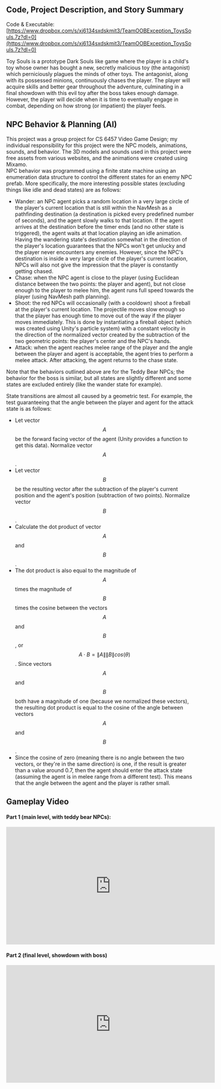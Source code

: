 <script src="https://cdn.mathjax.org/mathjax/latest/MathJax.js?config=TeX-AMS-MML_HTMLorMML" type="text/javascript"></script>

## Code, Project Description, and Story Summary
Code & Executable: [https://www.dropbox.com/s/xj6134sxdskmit3/TeamOOBException_ToysSouls.7z?dl=0](https://www.dropbox.com/s/xj6134sxdskmit3/TeamOOBException_ToysSouls.7z?dl=0)

Toy Souls is a prototype Dark Souls like game where the player is a child's toy whose owner has bought a new, secretly malicious toy (the antagonist) which perniciously plagues the minds of other toys. The antagonist, along with its possessed minions, continuously chases the player. The player will acquire skills and better gear throughout the adventure, culminating in a final showdown with this evil toy after the boss takes enough damage. However, the player will decide when it is time to eventually engage in combat, depending on how strong (or impatient) the player feels.

## NPC Behavior & Planning (AI)

This project was a group project for CS 6457 Video Game Design; my individual responsibility for this project were the NPC models, animations, sounds, and behavior. The 3D models and sounds used in this project were free assets from various websites, and the animations were created using Mixamo. 
<br>
NPC behavior was programmed using a finite state machine using an enumeration data structure to control the different states for an enemy NPC prefab. More specifically, the more interesting possible states (excluding things like idle and dead states) are as follows:
* Wander: an NPC agent picks a random location in a very large circle of the player's current location that is still within the NavMesh as a pathfinding destination (a destination is picked every predefined number of seconds), and the agent slowly walks to that location. If the agent arrives at the destination before the timer ends (and no other state is triggered), the agent waits at that location playing an idle animation. Having the wandering state's destination somewhat in the direction of the player's location guarantees that the NPCs won't get unlucky and the player never encounters any enemies. However, since the NPC's destination is inside a very large circle of the player's current location, NPCs will also not give the impression that the player is constantly getting chased.
* Chase: when the NPC agent is close to the player (using Euclidean distance between the two points: the player and agent), but not close enough to the player to melee him, the agent runs full speed towards the player (using NavMesh path planning).
* Shoot: the red NPCs will occasionally (with a cooldown) shoot a fireball at the player's current location. The projectile moves slow enough so that the player has enough time to move out of the way if the player moves immediately. This is done by instantiating a fireball object (which was created using Unity's particle system) with a constant velocity in the direction of the normalized vector created by the subtraction of the two geometric points: the player's center and the NPC's hands.
* Attack: when the agent reaches melee range of the player and the angle between the player and agent is acceptable, the agent tries to perform a melee attack. After attacking, the agent returns to the chase state.

Note that the behaviors outlined above are for the Teddy Bear NPCs; the behavior for the boss is similar, but all states are slightly different and some states are excluded entirely (like the wander state for example).

State transitions are almost all caused by a geometric test. For example, the test guaranteeing that the angle between the player and agent for the attack state is as follows:
<br>

* Let vector $$A$$ be the forward facing vector of the agent (Unity provides a function to get this data). Normalize vector $$A$$.
* Let vector $$B$$ be the resulting vector after the subtraction of the player's current position and the agent's position (subtraction of two points). Normalize vector $$B$$.
* Calculate the dot product of vector $$A$$ and $$B$$.
* The dot product is also equal to the magnitude of $$A$$times the magnitude of $$B$$ times the cosine between the vectors $$A$$ and $$B$$, or $$A \cdot B = \|A\|\|B\|cos(\theta)$$. Since vectors $$A$$ and $$B$$ both have a magnitude of one (because we normalized these vectors), the resulting dot product is equal to the cosine of the angle between vectors $$A$$ and $$B$$.
* Since the cosine of zero (meaning there is no angle between the two vectors, or they're in the same direction) is one, if the result is greater than a value around 0.7, then the agent should enter the attack state (assuming the agent is in melee range from a different test). This means that the angle between the agent and the player is rather small.

## Gameplay Video

#### Part 1 (main level, with teddy bear NPCs):

<iframe width="560" height="315" src="https://www.youtube.com/embed/UQ2wCOCAdTU" frameborder="0" allow="accelerometer; autoplay; encrypted-media; gyroscope; picture-in-picture" allowfullscreen></iframe>

#### Part 2 (final level, showdown with boss)

<iframe width="560" height="315" src="https://www.youtube.com/embed/y2TnqBdnWUU" frameborder="0" allow="accelerometer; autoplay; encrypted-media; gyroscope; picture-in-picture" allowfullscreen></iframe>
